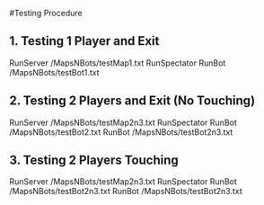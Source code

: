 #Testing Procedure

## 1. Testing 1 Player and Exit
RunServer /MapsNBots/testMap1.txt
RunSpectator
RunBot /MapsNBots/testBot1.txt

## 2. Testing 2 Players and Exit (No Touching)
RunServer /MapsNBots/testMap2n3.txt
RunSpectator
RunBot /MapsNBots/testBot2.txt
RunBot /MapsNBots/testBot2n3.txt

## 3. Testing 2 Players Touching
RunServer /MapsNBots/testMap2n3.txt
RunSpectator
RunBot /MapsNBots/testBot2n3.txt
RunBot /MapsNBots/testBot2n3.txt




